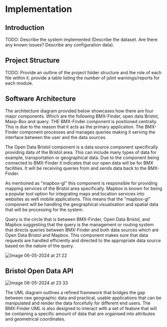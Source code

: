 # Implementation

## Introduction
TODO: Describe the system implemented (Describe the dataset. Are there any known issues? Describe any configuration data).

## Project Structure
TODO: Provide an outline of the project folder structure and the role of each file within it.
provide a table listing the number of jslint warnings/reports for each module.

## Software Architecture

The architecture diagram provided below showcases how there are four major components. Which are the following BMX-Finder, open data Bristol, Maxp-Box and query. 
THE BMX-Finder component is positioned centrally. This is due to the reason that it acts as the primary application. The BMX-Finder component processes and manages queries making it serving the interface between the user and the data sources. 

The Open Data Bristol component is a data source component specifically providing data of the Bristol area. This can include many types of data for example, transportation or geographical data. Due to the component being connected to BMX-Finder it indicates  that our open data will be for BMX facilities. It will be receiving queries from and sends data back to the BMX-Finder.

As mentioned as "mapbox-gl"  this component is responsible for providing mapping services of the Bristol area specifically. Mapbox is known for being a popular tool option for integrating maps and location services into websites as well mobile applications. This means that the "mapbox-gl" component will be handling the geographical visualisation and spatial data that will be processing for the system.

Query is the circle that is between BMX-Finder, Open Data Bristol, and Mapbox suggesting that the query is the management or routing system that directs queries between BMX-Finder and both data sources which are Open Data Bristol and Mapbox. This component makes sure that data requests are handled efficiently and directed to the appropriate data source based on the nature of the query.

![Image 06-05-2024 at 21 22](https://github.com/Lobst3rr/DLH-AA/assets/148768725/834b0a27-6ead-47f8-9bb0-184e7ccfa42e)


## Bristol Open Data API

![Image 06-05-2024 at 23 33](https://github.com/Lobst3rr/DLH-AA/assets/148768725/7318cf92-2c3b-4cc5-83ff-2a141c35d04a)

The UML diagram outlines a refined framework that bridges the gap between raw geographic data and practical, usable applications that can be manipulated and render the data forcefully for different end users. The BMX-Finder UML is also designed to interact with a set of feature that will be containing a specific amount of data that are organised into attributes and geometrical coordinates. 

